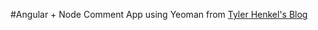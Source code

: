 #Angular + Node Comment App using Yeoman
from [Tyler Henkel's Blog](http://tylerhenkel.com/building-an-angular-node-comment-app-using-yeoman/)
